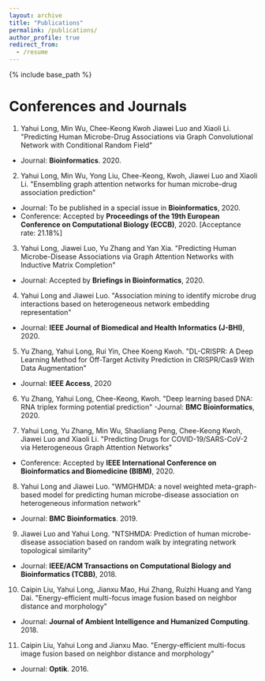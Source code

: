 ```yaml
---
layout: archive
title: "Publications"
permalink: /publications/
author_profile: true
redirect_from:
  - /resume
---
```


{% include base_path %}

Conferences and Journals
======
1. Yahui Long, Min Wu, Chee-Keong Kwoh Jiawei Luo and Xiaoli Li. "Predicting Human Microbe-Drug Associations via Graph Convolutional Network with Conditional Random Field"
- Journal: **Bioinformatics**. 2020.

2. Yahui Long, Min Wu, Yong Liu, Chee-Keong, Kwoh, Jiawei Luo and Xiaoli Li. "Ensembling graph attention networks for human microbe-drug association prediction"
- Journal: To be published in a special issue in **Bioinformatics**, 2020.
- Conference: Accepted by **Proceedings of the 19th European Conference on Computational Biology (ECCB)**, 2020. [Acceptance rate: 21.18%]

3. Yahui Long, Jiawei Luo, Yu Zhang and Yan Xia. "Predicting Human Microbe-Disease Associations via Graph Attention Networks with Inductive Matrix Completion"
- Journal: Accepted by **Briefings in Bioinformatics**, 2020.

4. Yahui Long and Jiawei Luo. "Association mining to identify microbe drug interactions based on heterogeneous network embedding representation" 
- Journal: **IEEE Journal of Biomedical and Health Informatics (J-BHI)**, 2020.

5. Yu Zhang, Yahui Long, Rui Yin, Chee Koeng Kwoh. "DL-CRISPR: A Deep Learning Method for Off-Target Activity Prediction in CRISPR/Cas9 With Data Augmentation"
 - Journal: **IEEE Access**, 2020
 
6. Yu Zhang, Yahui Long, Chee-Keong, Kwoh. "Deep learning based DNA: RNA triplex forming potential prediction"
-Journal: **BMC Bioinformatics**, 2020. 
  
7. Yahui Long, Yu Zhang, Min Wu, Shaoliang Peng, Chee-Keong Kwoh, Jiawei Luo and Xiaoli Li. "Predicting Drugs for COVID-19/SARS-CoV-2 via Heterogeneous Graph Attention Networks"
- Conference: Accepted by **IEEE International Conference on Bioinformatics and Biomedicine (BIBM)**, 2020.

8. Yahui Long and Jiawei Luo. "WMGHMDA: a novel weighted meta-graph-based model for predicting human microbe-disease association on heterogeneous information network"   
  - Journal: **BMC Bioinformatics**. 2019.
  
9. Jiawei Luo and Yahui Long. "NTSHMDA: Prediction of human microbe-disease association based on random walk by integrating network topological similarity"
  - Journal: **IEEE/ACM Transactions on Computational Biology and Bioinformatics (TCBB)**, 2018.

10. Caipin Liu, Yahui Long, Jianxu Mao, Hui Zhang, Ruizhi Huang and Yang Dai. "Energy-efficient multi-focus image fusion based on neighbor distance and morphology"
   - Journal: **Journal of Ambient Intelligence and Humanized Computing**. 2018.
   
11. Caipin Liu, Yahui Long and Jianxu Mao. "Energy-efficient multi-focus image fusion based on neighbor distance and morphology"
   - Journal: **Optik**. 2016.   

  
  

 









